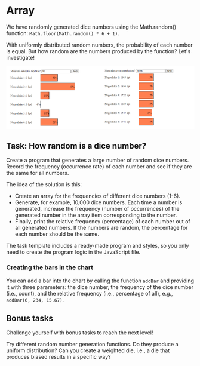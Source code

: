 # Array

We have randomly generated dice numbers using the Math.random() function: `Math.floor(Math.random() * 6 + 1)`.

With uniformly distributed random numbers, the probability of each number is equal. But how random are the numbers produced by the function? Let's investigate!

<div>
<img src="media/arvontoja_10.png" style="width: 50%; float: left">
<img src="media/arvontoja_10000.png" style="width: 50%;">
</div>

## Task: How random is a dice number?

Create a program that generates a large number of random dice numbers. Record the frequency (occurrence rate) of each number and see if they are the same for all numbers.

The idea of the solution is this:
- Create an array for the frequencies of different dice numbers (1-6).
- Generate, for example, 10,000 dice numbers. Each time a number is generated, increase the frequency (number of occurrences) of the generated number in the array item corresponding to the number.
- Finally, print the relative frequency (percentage) of each number out of all generated numbers. If the numbers are random, the percentage for each number should be the same.

The task template includes a ready-made program and styles, so you only need to create the program logic in the JavaScript file.

### Creating the bars in the chart
You can add a bar into the chart by calling the function `addBar` and providing it with three parameters: the dice number, the frequency of the dice number (i.e., count), and the relative frequency (i.e., percentage of all), e.g., `addBar(6, 234, 15.67)`.

## Bonus tasks

Challenge yourself with bonus tasks to reach the next level!

Try different random number generation functions. Do they produce a uniform distribution? Can you create a weighted die, i.e., a die that produces biased results in a specific way?


